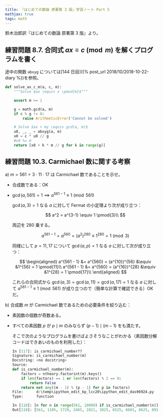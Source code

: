 ```yaml
---
title: 『はじめての数論 原著第 3 版』学習ノート Part 5
mathjax: true
tags: math
---
```


鈴木治郎訳『はじめての数論 原著第 3 版』より。

## 練習問題 8.7. 合同式 $ax \equiv c \pmod{m}$ を解くプログラムを書く

途中の関数 `abxyg` については[144 日目]({% post_url 2018/10/2018-10-22-diary %})を参照。

```python
def solve_ax_c_m(a, c, m):
    """Solve $ax \equiv x \pmod{m}$"""

    assert m >= 1

    g = math.gcd(a, m)
    if c % g != 0:
        raise ArithmeticError('Cannot be solved')

    # Solve $ax + my \equiv gcd(a, m)$
    u0, _, _ = abxyg(a, m)
    x0 = c * u0 // g
    #x0 %= m
    return [x0 + k * m // g for k in range(g)]
```

## 練習問題 10.3. Carmichael 数に関する考察

a) $m = 561 = 3 \cdot 11 \cdot 17$ は Carmichael 数であることを示せ。

* 合成数である：OK
* $\gcd(a, 561) = 1 \implies a^{561 - 1} \equiv 1 \pmod{561}$

     $\gcd(a, 3) = 1$ なる $a$ に対して Fermat の小定理より次が成り立つ：

     $$
     a^2 = a^{3-1} \equiv 1 \pmod{3}\\
     $$

     両辺を 280 乗する。

     $$
     a^{561 - 1} = a^{560} = (a^2)^{280} \equiv 1^{280} = 1 \pmod{3}
     $$

     同様にして $p = 11, 17$ について $\gcd(a, p) = 1$ なる $a$ に対して次が成り立つ：

     $$
     \begin{aligned}
     a^{561 - 1} &= a^{560} = (a^{10})^{56} &\equiv &1^{56} = 1 \pmod{11}\\
     a^{561 - 1} &= a^{560} = (a^{16})^{28} &\equiv &1^{28} = 1 \pmod{17}\\
     \end{aligned}
     $$

     これらの合同式から $\gcd(a, 3) = \gcd(a, 11) = \gcd(a, 17) = 1$ なる $a$ に対して
     $a^{561 - 1} \equiv 1 \pmod{561}$ が成り立つので（簡単な計算で確認できる）OK だ。

b) 合成数 $m$ が Carmichael 数であるための必要条件を絞り込む：

* 素因数の個数が奇数ある。
* すべての素因数 $p$ が $p \mid m$ のみならず $(p - 1) \mid (m - 1)$ をも満たす。

   そこで次のようなプログラムを書けばよさそうなことがわかる（素因数分解コードはできあいのものを利用した）：

   ```python
   In [117]: is_carmichael_number??
   Signature: is_carmichael_number(m)
   Docstring: <no docstring>
   Source:
   def is_carmichael_number(m):
       factors = ntheory.factorint(m).keys()
       if len(factors) == 1 or len(factors) % 2 == 0:
           return False
       return not any((m - 1) % (p - 1) for p in factors)
   File:      d:\temp\ipython_edit_kp_lcc20\ipython_edit_das96924.py
   Type:      function

   In [118]: [n for n in range(561, 10000) if is_carmichael_number(n)]
   Out[118]: [561, 1105, 1729, 2465, 2821, 3825, 6525, 6601, 8625, 8911]
   ```

